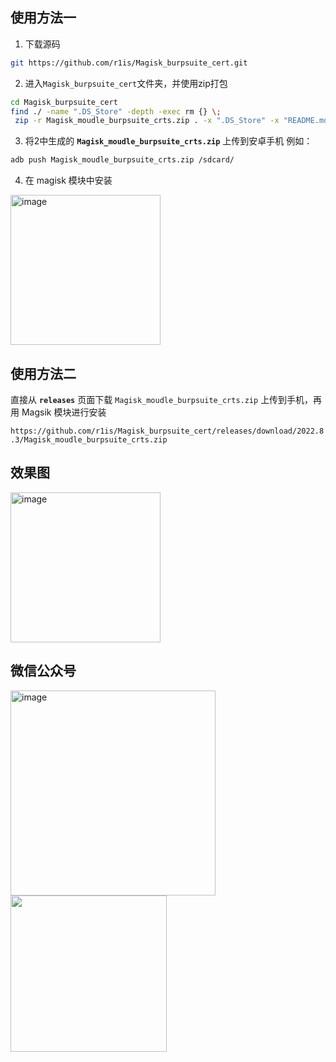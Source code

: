 ## 使用方法一

1. 下载源码
```bash
git https://github.com/r1is/Magisk_burpsuite_cert.git
```
2. 进入`Magisk_burpsuite_cert`文件夹，并使用zip打包
```bash
cd Magisk_burpsuite_cert
find ./ -name ".DS_Store" -depth -exec rm {} \;
 zip -r Magisk_moudle_burpsuite_crts.zip . -x ".DS_Store" -x "README.md" -x ".gitignore"
```
3. 将2中生成的 **`Magisk_moudle_burpsuite_crts.zip`** 上传到安卓手机
例如：
```bash
adb push Magisk_moudle_burpsuite_crts.zip /sdcard/
```
4. 在 magisk 模块中安装
<img width="240" alt="image" src="https://user-images.githubusercontent.com/21257485/214491097-96b7d95f-7f7c-447f-85ee-b6e646163f78.png">

## 使用方法二
直接从 **`releases`** 页面下载 `Magisk_moudle_burpsuite_crts.zip`
上传到手机，再用 Magsik 模块进行安装 
  
  
`https://github.com/r1is/Magisk_burpsuite_cert/releases/download/2022.8.3/Magisk_moudle_burpsuite_crts.zip`

## 效果图
<img width="240" alt="image" src="https://user-images.githubusercontent.com/21257485/214492353-cf53ef41-0542-4f89-9c5e-2188a109190a.png">


## 微信公众号
<img width="328" alt="image" src="https://user-images.githubusercontent.com/21257485/211754137-a016af45-6725-46d1-b198-85eaac2b8a48.png"><img src="https://user-images.githubusercontent.com/21257485/211754284-829f1a24-c23b-46ff-a3f8-70fc81c409d6.png" width="250">
